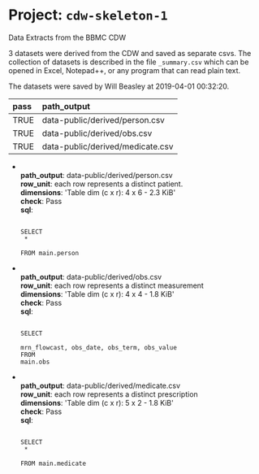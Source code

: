 Project: `cdw-skeleton-1`
============================

Data Extracts from the BBMC CDW

3 datasets were derived from the CDW and saved as separate csvs.
The collection of datasets is described in the file `_summary.csv`
which can be opened in Excel, Notepad++, or any program that can read plain text.

The datasets were saved by Will Beasley at 2019-04-01 00:32:20.

|pass |path_output                      |
|:----|:--------------------------------|
|TRUE |data-public/derived/person.csv   |
|TRUE |data-public/derived/obs.csv      |
|TRUE |data-public/derived/medicate.csv |

- <br/><b>path_output</b>: data-public/derived/person.csv
  <br/><b>row_unit</b>: each row represents a distinct patient.
  <br/><b>dimensions</b>: 'Table dim (c x r): 4 x 6  - 2.3 KiB'
  <br/><b>check</b>: Pass
  <br/><b>sql</b>: <pre><code><br/>SELECT<br/>   * <br/>FROM main.person</code></pre>
- <br/><b>path_output</b>: data-public/derived/obs.csv
  <br/><b>row_unit</b>: each row represents a distinct measurement
  <br/><b>dimensions</b>: 'Table dim (c x r): 4 x 4  - 1.8 KiB'
  <br/><b>check</b>: Pass
  <br/><b>sql</b>: <pre><code><br/>SELECT<br/>   mrn_flowcast, obs_date, obs_term, obs_value <br/>FROM
    main.obs</code></pre>
- <br/><b>path_output</b>: data-public/derived/medicate.csv
  <br/><b>row_unit</b>: each row represents a distinct prescription
  <br/><b>dimensions</b>: 'Table dim (c x r): 5 x 2  - 1.8 KiB'
  <br/><b>check</b>: Pass
  <br/><b>sql</b>: <pre><code><br/>SELECT<br/>   * <br/>FROM main.medicate</code></pre>


